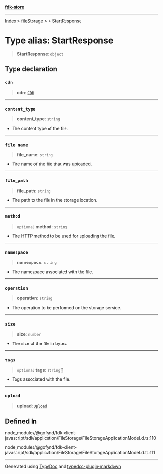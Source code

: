 [**fdk-store**](../../../README.md)
***

[Index](../../../API.md) > [fileStorage](../../README.md) > [<internal>](../README.md) > StartResponse

# Type alias: StartResponse

> **StartResponse**: `object`

## Type declaration

### `cdn`

> **cdn**: [`CDN`](type-alias.CDN.md)

***

### `content_type`

> **content\_type**: `string`

- The content type of the file.

***

### `file_name`

> **file\_name**: `string`

- The name of the file that was uploaded.

***

### `file_path`

> **file\_path**: `string`

- The path to the file in the storage location.

***

### `method`

> `optional` **method**: `string`

- The HTTP method to be used for uploading the file.

***

### `namespace`

> **namespace**: `string`

- The namespace associated with the file.

***

### `operation`

> **operation**: `string`

- The operation to be performed on the storage service.

***

### `size`

> **size**: `number`

- The size of the file in bytes.

***

### `tags`

> `optional` **tags**: `string`[]

- Tags associated with the file.

***

### `upload`

> **upload**: [`Upload`](type-alias.Upload.md)

## Defined In

node\_modules/@gofynd/fdk-client-javascript/sdk/application/FileStorage/FileStorageApplicationModel.d.ts:110

node\_modules/@gofynd/fdk-client-javascript/sdk/application/FileStorage/FileStorageApplicationModel.d.ts:111

***
Generated using [TypeDoc](https://typedoc.org/) and [typedoc-plugin-markdown](https://www.npmjs.com/package/typedoc-plugin-markdown)
